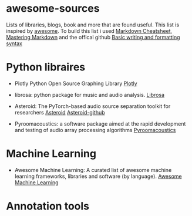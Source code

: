 # awesome-sources #

Lists of libraries, blogs, book and more that are found useful.
This list is inspired by [awesome](https://github.com/sindresorhus/awesome).
To build this list i used [Markdown Cheatsheet](https://github.com/tchapi/markdown-cheatsheet/blob/master/README.md), [Mastering Markdown](https://guides.github.com/features/mastering-markdown/) and the offical github [Basic writing and formatting syntax](https://docs.github.com/en/github/writing-on-github/basic-writing-and-formatting-syntax)

# Python libraires #

* Plotly Python Open Source Graphing Library [Plotly](https://plotly.com/python/)

* librosa: python package for music and audio analysis. [Librosa](https://librosa.org/doc/0.8.0/index.html)

* Asteroid: The PyTorch-based audio source separation toolkit for researchers [Asteroid](https://asteroid-team.github.io/) [Asteroid-github](https://github.com/asteroid-team/asteroid)

* Pyroomacoustics: a software package aimed at the rapid development and testing of audio array processing algorithms [Pyroomacoustics](https://pyroomacoustics.readthedocs.io/en/pypi-release/index.html)

# Machine Learning #

* Awesome Machine Learning: A curated list of awesome machine learning frameworks, libraries and software (by language). [Awesome Machine Learning](https://github.com/josephmisiti/awesome-machine-learning#python-computer-vision)

# Annotation tools #
